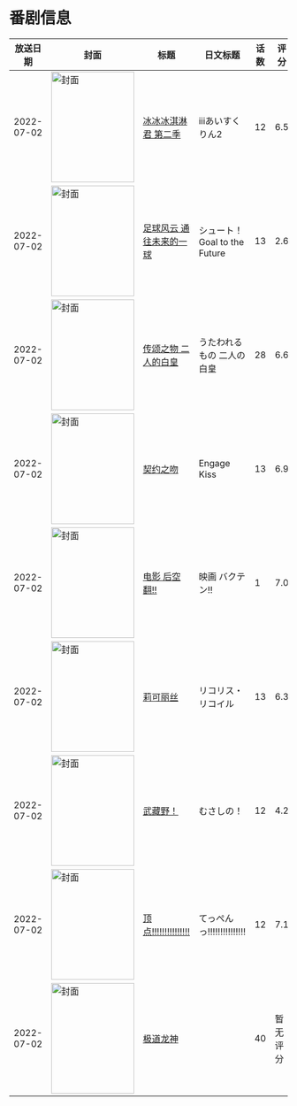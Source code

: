 # 番剧信息

|放送日期|封面|标题|日文标题|话数|评分|评分人数|
|---|---|---|---|---|---|---|
|2022-07-02|<img src="https://lain.bgm.tv/pic/cover/c/9d/f2/381157_zsZRs.jpg" alt="封面" style="width:150px;height:200px;object-fit:cover;">|[冰冰冰淇淋君 第二季](https://bangumi.tv/subject/381157)|iiiあいすくりん2|12|6.5|12人评分|
|2022-07-02|<img src="https://lain.bgm.tv/pic/cover/c/76/5e/357754_6Hki8.jpg" alt="封面" style="width:150px;height:200px;object-fit:cover;">|[足球风云 通往未来的一球](https://bangumi.tv/subject/357754)|シュート！Goal to the Future|13|2.6|120人评分|
|2022-07-02|<img src="https://lain.bgm.tv/pic/cover/c/e4/6c/293008_zRo9L.jpg" alt="封面" style="width:150px;height:200px;object-fit:cover;">|[传颂之物 二人的白皇](https://bangumi.tv/subject/293008)|うたわれるもの 二人の白皇|28|6.6|757人评分|
|2022-07-02|<img src="https://lain.bgm.tv/pic/cover/c/25/cd/375817_O7LGk.jpg" alt="封面" style="width:150px;height:200px;object-fit:cover;">|[契约之吻](https://bangumi.tv/subject/375817)|Engage Kiss|13|6.9|10467人评分|
|2022-07-02|<img src="https://lain.bgm.tv/pic/cover/c/68/ae/339916_Z3ZHj.jpg" alt="封面" style="width:150px;height:200px;object-fit:cover;">|[电影 后空翻!!](https://bangumi.tv/subject/339916)|映画 バクテン!!|1|7.0|44人评分|
|2022-07-02|<img src="https://lain.bgm.tv/pic/cover/c/65/19/364450_xx2zx.jpg" alt="封面" style="width:150px;height:200px;object-fit:cover;">|[莉可丽丝](https://bangumi.tv/subject/364450)|リコリス・リコイル|13|6.3|15601人评分|
|2022-07-02|<img src="https://lain.bgm.tv/pic/cover/c/4a/82/192976_Lg5FJ.jpg" alt="封面" style="width:150px;height:200px;object-fit:cover;">|[武藏野！](https://bangumi.tv/subject/192976)|むさしの！|12|4.2|113人评分|
|2022-07-02|<img src="https://lain.bgm.tv/pic/cover/c/17/7f/364845_mOcol.jpg" alt="封面" style="width:150px;height:200px;object-fit:cover;">|[顶点!!!!!!!!!!!!!!!](https://bangumi.tv/subject/364845)|てっぺんっ!!!!!!!!!!!!!!!|12|7.1|1524人评分|
|2022-07-02|<img src="https://lain.bgm.tv/pic/cover/c/89/eb/387613_11ice.jpg" alt="封面" style="width:150px;height:200px;object-fit:cover;">|[极道龙神](https://bangumi.tv/subject/387613)||40|暂无评分|少于10人评分|
